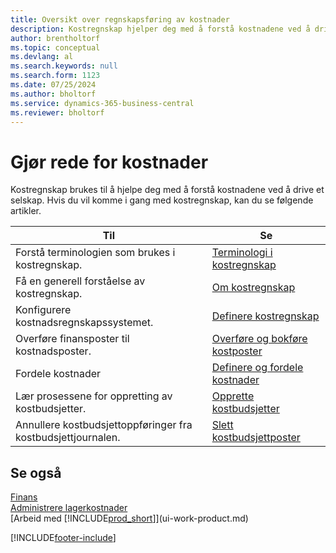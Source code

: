 ```yaml
---
title: Oversikt over regnskapsføring av kostnader
description: Kostregnskap hjelper deg med å forstå kostnadene ved å drive et selskap. Denne artikkelen inneholder koblinger til andre artikler med mer informasjon.
author: brentholtorf
ms.topic: conceptual
ms.devlang: al
ms.search.keywords: null
ms.search.form: 1123
ms.date: 07/25/2024
ms.author: bholtorf
ms.service: dynamics-365-business-central
ms.reviewer: bholtorf
---
```


# <a name="accounting-for-costs"></a>Gjør rede for kostnader
Kostregnskap brukes til å hjelpe deg med å forstå kostnadene ved å drive et selskap. Hvis du vil komme i gang med kostregnskap, kan du se følgende artikler.  

|Til|Se|  
|--------|---------|  
|Forstå terminologien som brukes i kostregnskap.|[Terminologi i kostregnskap](finance-terminology-in-cost-accounting.md)|  
|Få en generell forståelse av kostregnskap.|[Om kostregnskap](finance-about-cost-accounting.md)|  
|Konfigurere kostnadsregnskapssystemet.|[Definere kostregnskap](finance-set-up-cost-accounting.md)|  
|Overføre finansposter til kostnadsposter.|[Overføre og bokføre kostposter](finance-transfer-and-post-cost-entries.md)|  
|Fordele kostnader|[Definere og fordele kostnader](finance-define-and-allocate-costs.md)|  
|Lær prosessene for oppretting av kostbudsjetter.|[Opprette kostbudsjetter](finance-create-cost-budgets.md)|
|Annullere kostbudsjettoppføringer fra kostbudsjettjournalen.|[Slett kostbudsjettposter](finance-how-to-delete-cost-budget-entries.md)|

## <a name="see-also"></a>Se også
[Finans](finance.md)  
[Administrere lagerkostnader](finance-manage-inventory-costs.md)  
[Arbeid med [!INCLUDE[prod_short](includes/prod_short.md)]](ui-work-product.md)


[!INCLUDE[footer-include](includes/footer-banner.md)]

